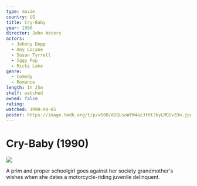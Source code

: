 ```yaml
---
type: movie
country: US
title: Cry-Baby
year: 1990
director: John Waters
actors:
  - Johnny Depp
  - Amy Locane
  - Susan Tyrrell
  - Iggy Pop
  - Ricki Lake
genre:
  - Comedy
  - Romance
length: 1h 25m
shelf: watched
owned: false
rating:
watched: 1990-04-05
poster: https://image.tmdb.org/t/p/w500/d2QusoWfW4azJtHtJkyLMGSv33n.jpg
---
```


# Cry-Baby (1990)

![](https://image.tmdb.org/t/p/w500/d2QusoWfW4azJtHtJkyLMGSv33n.jpg)

A prim and proper schoolgirl goes against her society grandmother's wishes when she dates a motorcycle-riding juvenile delinquent.